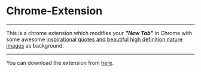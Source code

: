 # Chrome-Extension
<hr>
This is a chrome extension which modifies your <b><em>"New Tab"</em></b> in Chrome with some awesome <u>inspirational quotes and beautiful high definition nature images</u> as background.
<hr>
You can download the extension from <a href="https://github.com/rushabh-wadkar/Chrome-Extension/raw/master/New%20Tabs%20with%20Quotes%20Style.crx">here</a>.
